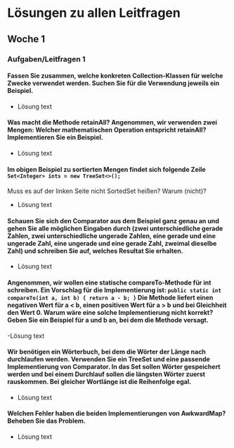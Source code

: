 # Lösungen zu allen Leitfragen

## Woche 1

### Aufgaben/Leitfragen 1

#### Fassen Sie zusammen, welche konkreten Collection-Klassen für welche Zwecke verwendet werden. Suchen Sie für die Verwendung jeweils ein Beispiel.
- Lösung text

#### Was macht die Methode retainAll? Angenommen, wir verwenden zwei Mengen: Welcher mathematischen Operation entspricht retainAll? Implementieren Sie ein Beispiel.
- Lösung text

#### Im obigen Beispiel zu sortierten Mengen findet sich folgende Zeile ``Set<Integer> ints = new TreeSet<>();`` 
Muss es auf der linken Seite nicht SortedSet heißen? Warum (nicht)?
- Lösung text

#### Schauen Sie sich den Comparator aus dem Beispiel ganz genau an und gehen Sie alle möglichen Eingaben durch (zwei unterschiedliche gerade Zahlen, zwei unterschiedliche ungerade Zahlen, eine gerade und eine ungerade Zahl, eine ungerade und eine gerade Zahl, zweimal dieselbe Zahl) und schreiben Sie auf, welches Resultat Sie erhalten.
- Lösung text

#### Angenommen, wir wollen eine statische compareTo-Methode für int schreiben. Ein Vorschlag für die Implementierung ist: ``public static int compareTo(int a, int b) { return a - b; }`` Die Methode liefert einen negativen Wert für a < b, einen positiven Wert für a > b und bei Gleichheit den Wert 0. Warum wäre eine solche Implementierung nicht korrekt? Geben Sie ein Beispiel für a und b an, bei dem die Methode versagt.
-Lösung text

#### Wir benötigen ein Wörterbuch, bei dem die Wörter der Länge nach durchlaufen werden. Verwenden Sie ein TreeSet und eine passende Implementierung von Comparator. In das Set sollen Wörter gespeichert werden und bei einem Durchlauf sollen die längsten Wörter zuerst rauskommen. Bei gleicher Wortlänge ist die Reihenfolge egal.
- Lösung text

#### Welchen Fehler haben die beiden Implementierungen von AwkwardMap? Beheben Sie das Problem.
- Lösung text
